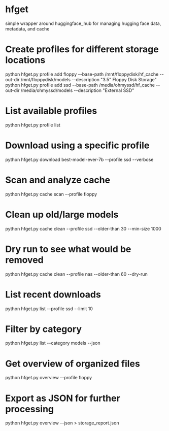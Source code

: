 # hfget
simple wrapper around huggingface_hub for managing hugging face data, metadata, and cache

# Create profiles for different storage locations
python hfget.py profile add floppy --base-path /mnt/floppydisk/hf_cache --out-dir /mnt/floppydisk/models --description "3.5" Floppy Disk Storage"
python hfget.py profile add ssd --base-path /media/ohmyssd/hf_cache --out-dir /media/ohmyssd/models --description "External SSD"

# List available profiles
python hfget.py profile list

# Download using a specific profile
python hfget.py download best-model-ever-7b --profile ssd --verbose


# Scan and analyze cache
python hfget.py cache scan --profile floppy

# Clean up old/large models
python hfget.py cache clean --profile ssd --older-than 30 --min-size 1000 

# Dry run to see what would be removed
python hfget.py cache clean --profile nas --older-than 60 --dry-run

# List recent downloads
python hfget.py list --profile ssd --limit 10

# Filter by category
python hfget.py list --category models --json

# Get overview of organized files
python hfget.py overview --profile floppy

# Export as JSON for further processing
python hfget.py overview --json > storage_report.json
